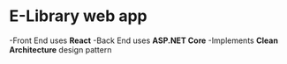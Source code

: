 # E-Library web app

-Front End uses **React** 
-Back End uses **ASP.NET Core** 
-Implements **Clean Architecture** design pattern 
